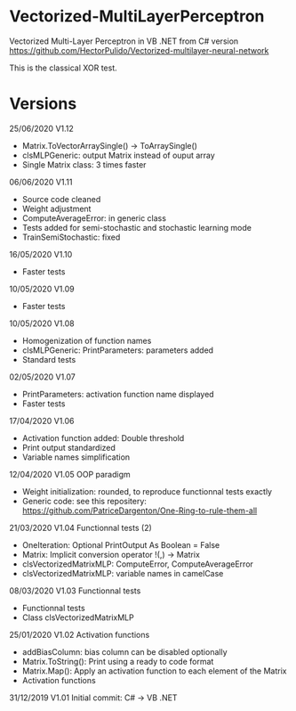 # Vectorized-MultiLayerPerceptron

Vectorized Multi-Layer Perceptron in VB .NET from C# version https://github.com/HectorPulido/Vectorized-multilayer-neural-network

This is the classical XOR test.

# Versions

25/06/2020 V1.12
- Matrix.ToVectorArraySingle() -> ToArraySingle()
- clsMLPGeneric: output Matrix instead of ouput array
- Single Matrix class: 3 times faster

06/06/2020 V1.11
- Source code cleaned
- Weight adjustment
- ComputeAverageError: in generic class
- Tests added for semi-stochastic and stochastic learning mode
- TrainSemiStochastic: fixed

16/05/2020 V1.10
- Faster tests

10/05/2020 V1.09
- Faster tests

10/05/2020 V1.08
- Homogenization of function names
- clsMLPGeneric: PrintParameters: parameters added
- Standard tests

02/05/2020 V1.07
- PrintParameters: activation function name displayed
- Faster tests

17/04/2020 V1.06
- Activation function added: Double threshold
- Print output standardized
- Variable names simplification

12/04/2020 V1.05 OOP paradigm
- Weight initialization: rounded, to reproduce functionnal tests exactly
- Generic code: see this repositery: https://github.com/PatriceDargenton/One-Ring-to-rule-them-all

21/03/2020 V1.04 Functionnal tests (2)
- OneIteration: Optional PrintOutput As Boolean = False
- Matrix: Implicit conversion operator !(,) -> Matrix
- clsVectorizedMatrixMLP: ComputeError, ComputeAverageError
- clsVectorizedMatrixMLP: variable names in camelCase

08/03/2020 V1.03 Functionnal tests
- Functionnal tests
- Class clsVectorizedMatrixMLP

25/01/2020 V1.02 Activation functions
- addBiasColumn: bias column can be disabled optionally
- Matrix.ToString(): Print using a ready to code format
- Matrix.Map(): Apply an activation function to each element of the Matrix
- Activation functions

31/12/2019 V1.01 Initial commit: C# -> VB .NET